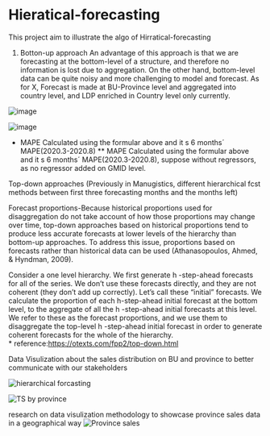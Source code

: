 # Hieratical-forecasting
This project aim to illustrate the algo of Hirratical-forecasting
1) Botton-up approach 
An advantage of this approach is that we are forecasting at the bottom-level of a structure, and therefore no information is lost due to aggregation. On the other hand, bottom-level data can be quite noisy and more challenging to model and forecast.
As for X, Forecast is made at BU-Province level and aggregated into country level, and LDP enriched in Country level only currently. 


![image](https://user-images.githubusercontent.com/65513033/154527049-96b60299-bccb-4f4e-9645-885c165684df.png)

![image](https://user-images.githubusercontent.com/65513033/154528226-fd63c019-5bbc-49ee-a819-5aa1a7ce94d4.png)
* MAPE Calculated using the formular above and it s 6 months´ MAPE(2020.3-2020.8)
** MAPE Calculated using the formular above and it s 6 months´ MAPE(2020.3-2020.8), suppose without regressors, as no regressor added on GMID level.

Top-down approaches (Previously in Manugistics, different hierarchical fcst methods between first three forecasting months and the months left)

Forecast proportions-Because historical proportions used for disaggregation do not take account of how those proportions may change over time, top-down approaches based on historical proportions tend to produce less accurate forecasts at lower levels of the hierarchy than bottom-up approaches. To address this issue, proportions based on forecasts rather than historical data can be used (Athanasopoulos, Ahmed, & Hyndman, 2009).

Consider a one level hierarchy. We first generate h -step-ahead forecasts for all of the series. We don’t use these forecasts directly, and they are not coherent (they don’t add up correctly). Let’s call these “initial” forecasts. We calculate the proportion of each  h-step-ahead initial forecast at the bottom level, to the aggregate of all the h -step-ahead initial forecasts at this level. We refer to these as the forecast proportions, and we use them to disaggregate the top-level  h -step-ahead initial forecast in order to generate coherent forecasts for the whole of the hierarchy.                                                                
                                                                                                                                                                                                                                                          * reference:https://otexts.com/fpp2/top-down.html

Data Visulization about the sales distribution on BU and province to better communicate with our stakeholders

![hierarchical forcasting](https://github.com/kulalalinda/Hieratical-forecasting/assets/65513033/7caf7db5-afa0-4233-9292-0ffe0eaf1c6a)

![TS by province](https://github.com/kulalalinda/Hieratical-forecasting/assets/65513033/0f310e13-b5dd-4f7c-8edb-2b1ed55af2db)

research on data visulization methodology to showcase province sales data in a geographical way 
![Province sales](https://github.com/kulalalinda/Hieratical-forecasting/assets/65513033/8036a555-6e14-463a-b506-1b1748f615cd)

